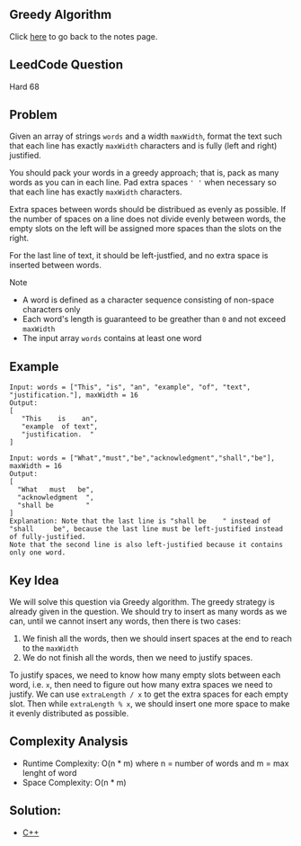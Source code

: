 ## Greedy Algorithm
Click [here](../notes.md) to go back to the notes page.

## LeedCode Question
Hard 68

## Problem
Given an array of strings `words` and a width `maxWidth`, format the text such that each line has exactly `maxWidth` characters and is fully (left and right) justified.

You should pack your words in a greedy approach; that is, pack as many words as you can in each line. Pad extra spaces `' '` when necessary so that each line has exactly `maxWidth` characters.

Extra spaces between words should be distribued as evenly as possible. If the number of spaces on a line does not divide evenly between words, the empty slots on the left will be assigned more spaces than the slots on the right.

For the last line of text, it should be left-justfied, and no extra space is inserted between words.

Note
- A word is defined as a character sequence consisting of non-space characters only
- Each word's length is guaranteed to be greather than `0` and not exceed `maxWidth`
- The input array `words` contains at least one word

## Example
```
Input: words = ["This", "is", "an", "example", "of", "text", "justification."], maxWidth = 16
Output:
[
   "This    is    an",
   "example  of text",
   "justification.  "
]

Input: words = ["What","must","be","acknowledgment","shall","be"], maxWidth = 16
Output:
[
  "What   must   be",
  "acknowledgment  ",
  "shall be        "
]
Explanation: Note that the last line is "shall be    " instead of "shall     be", because the last line must be left-justified instead of fully-justified.
Note that the second line is also left-justified because it contains only one word.
```

## Key Idea
We will solve this question via Greedy algorithm. The greedy strategy is already given in the question. We should try to insert as many words as we can, until we cannot insert any words, then there is two cases:
1. We finish all the words, then we should insert spaces at the end to reach to the `maxWidth`
2. We do not finish all the words, then we need to justify spaces.

To justify spaces, we need to know how many empty slots between each word, i.e. `x`, then need to figure out how many extra spaces we need to justify. We can use `extraLength / x` to get the extra spaces for each empty slot. Then while `extraLength % x`, we should insert one more space to make it evenly distributed as possible.

## Complexity Analysis
- Runtime Complexity: O(n * m) where n = number of words and m = max lenght of word
- Space Complexity: O(n * m)

## Solution:
- [C++](solution.cpp)
